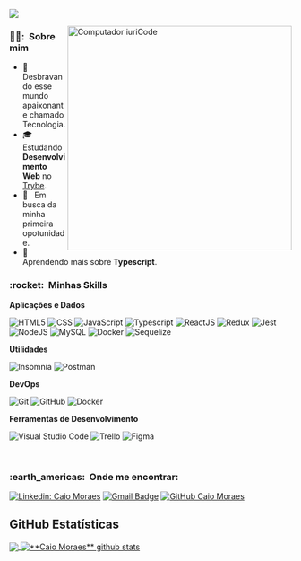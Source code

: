 ![](https://komarev.com/ghpvc/?username=camoredev&color=006bed)

<img src="https://raw.githubusercontent.com/MicaelliMedeiros/micaellimedeiros/master/image/computer-illustration.png" min-width="400px" max-width="400px" width="400px" align="right" alt="Computador iuriCode">

<h3> 👨‍💻: &nbsp;Sobre mim </h3>

- 🤔 &nbsp; Desbravando esse mundo apaixonante chamado Tecnologia.
- 🎓 &nbsp; Estudando **Desenvolvimento Web** no <a href="https://www.linkedin.com/school/betrybe/">Trybe</a>.
- 💼 &nbsp; Em busca da minha primeira opotunidade.
- 🌱 &nbsp; Aprendendo mais sobre **Typescript**.

<h3> :rocket: &nbsp;Minhas Skills </h3>

**Aplicações e Dados**

 
  ![HTML5](https://img.shields.io/badge/HTML5-E34F26?style=for-the-badge&logo=html5&logoColor=white)
  ![CSS](https://img.shields.io/badge/CSS3-1572B6?style=for-the-badge&logo=css3&logoColor=white)
  ![JavaScript](https://img.shields.io/badge/JavaScript-F7DF1E?style=for-the-badge&logo=javascript&logoColor=black)
  ![Typescript](https://img.shields.io/badge/TypeScript-007ACC?style=for-the-badge&logo=typescript&logoColor=white)
  ![ReactJS](https://img.shields.io/badge/React-20232A?style=for-the-badge&logo=react&logoColor=61DAFB)
  ![Redux](https://img.shields.io/badge/Redux-593D88?style=for-the-badge&logo=redux&logoColor=white)
  ![Jest](https://img.shields.io/badge/-Jest-333333?style=flat&logo=jest)
  ![NodeJS](https://img.shields.io/badge/Node.js-43853D?style=for-the-badge&logo=node.js&logoColor=white)
  ![MySQL](https://img.shields.io/badge/MySQL-00000F?style=for-the-badge&logo=mysql&logoColor=white)
  ![Docker](https://img.shields.io/badge/Docker-2496ED?style=for-the-badge&logo=docker&logoColor=white)
  ![Sequelize](https://img.shields.io/badge/Sequelize-0081CB?style=for-the-badge&logo=sequelize&logoColor=white)

**Utilidades**

  ![Insomnia](https://img.shields.io/badge/-Insomnia-333333?style=flat&logo=insomnia)
  ![Postman](https://img.shields.io/badge/-Postman-333333?style=flat&logo=postman)

**DevOps**

  ![Git](https://img.shields.io/badge/-Git-333333?style=flat&logo=git)
  ![GitHub](https://img.shields.io/badge/-GitHub-333333?style=flat&logo=github)
  ![Docker](https://img.shields.io/badge/-Docker-333333?style=flat&logo=docker)

**Ferramentas de Desenvolvimento**

  ![Visual Studio Code](https://img.shields.io/badge/-Visual%20Studio%20Code-333333?style=flat&logo=visual-studio-code&logoColor=007ACC)
  ![Trello](https://img.shields.io/badge/-Trello-333333?style=flat&logo=trello&logoColor=007ACC)
  ![Figma](https://img.shields.io/badge/-Figma-333333?style=flat&logo=figma&logoColor=007ACC)

<br/>

<h3> :earth_americas: &nbsp;Onde me encontrar: </h3> 

[![Linkedin: Caio Moraes](https://img.shields.io/badge/-camoredev-blue?style=flat-square&logo=Linkedin&logoColor=white&link=https://www.linkedin.com/in/camoredev/)](https://www.linkedin.com/in/camoredev/)
[![Gmail Badge](https://img.shields.io/badge/-camoredev@email.com-006bed?style=flat-square&logo=Gmail&logoColor=white&link=mailto:camoredev@email.com)](mailto:camoredev@email.com)
[![GitHub Caio Moraes]( https://img.shields.io/github/followers/camoredev?label=follow&style=social)](https://github.com/camoredev/)

## **GitHub Estatísticas**

<a href="https://github.com/camoredev">
  <img align="center" src="https://github-readme-stats.vercel.app/api/top-langs/?username=camoredev&theme=dracula&hide_langs_below=1" />
</a>

<a href="https://github.com/camoredv">
 <img align="center" src="https://github-readme-stats.vercel.app/api?username=camoredev&show_icons=true&theme=dracula&line_height=27" alt="**Caio Moraes** github stats"/>
</a>
